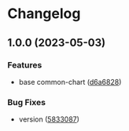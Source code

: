 # Changelog

## 1.0.0 (2023-05-03)


### Features

* base common-chart ([d6a6828](https://github.com/WDaan/common-chart/commit/d6a6828c57fa7683703512443e2214a5916617b8))


### Bug Fixes

* version ([5833087](https://github.com/WDaan/common-chart/commit/58330876e3833090d456418aa632f3b716aa722f))
